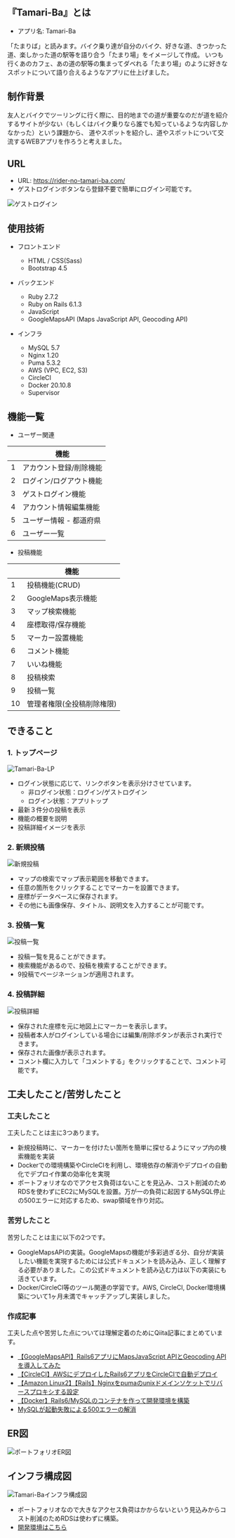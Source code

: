 ## 『Tamari-Ba』とは
- アプリ名: Tamari-Ba 

「たまりば」と読みます。バイク乗り達が自分のバイク、好きな道、きつかった道、楽しかった道の駅等を語り合う「たまり場」をイメージして作成。
いつも行くあのカフェ、あの道の駅等の集まってダベれる「たまり場」のように好きなスポットについて語り合えるようなアプリに仕上げました。

## 制作背景
友人とバイクでツーリングに行く際に、目的地までの道が重要なのだが道を紹介するサイトが少ない（もしくはバイク乗りなら誰でも知っているような内容しかなかった）という課題から、
道やスポットを紹介し、道やスポットについて交流するWEBアプリを作ろうと考えました。

## URL
- URL: https://rider-no-tamari-ba.com/
- ゲストログインボタンなら登録不要で簡単にログイン可能です。

![ゲストログイン](https://user-images.githubusercontent.com/69702983/130439157-051937c9-efc2-49b5-b941-7c73497365d0.png)

## 使用技術
- フロントエンド
  - HTML / CSS(Sass) 
  - Bootstrap 4.5

- バックエンド
  - Ruby 2.7.2
  - Ruby on Rails 6.1.3
  - JavaScript
  - GoogleMapsAPI (Maps JavaScript API, Geocoding API)

- インフラ
  - MySQL 5.7
  - Nginx 1.20
  - Puma 5.3.2
  - AWS (VPC, EC2, S3)
  - CircleCI
  - Docker 20.10.8
  - Supervisor

## 機能一覧

- ユーザー関連

||機能|
|---|---|
|1|アカウント登録/削除機能|
|2|ログイン/ログアウト機能|
|3|ゲストログイン機能|
|4|アカウント情報編集機能|
|5|ユーザー情報 - 都道府県|
|6|ユーザー一覧|

- 投稿機能

||機能|
|---|---|
|1|投稿機能(CRUD)|
|2|GoogleMaps表示機能|
|3|マップ検索機能|
|4|座標取得/保存機能|
|5|マーカー設置機能|
|6|コメント機能|
|7|いいね機能|
|8|投稿検索|
|9|投稿一覧|
|10|管理者権限(全投稿削除権限)|

## できること
### 1. トップページ
![Tamari-Ba-LP](https://user-images.githubusercontent.com/69702983/134466714-09b905aa-fd36-4600-9e81-b0c1b2fcd77c.gif)

- ログイン状態に応じて、リンクボタンを表示分けさせています。
  - 非ログイン状態：ログイン/ゲストログイン
  - ログイン状態：アプリトップ
- 最新３件分の投稿を表示
- 機能の概要を説明
- 投稿詳細イメージを表示

### 2. 新規投稿
![新規投稿](https://user-images.githubusercontent.com/69702983/132681648-9c113fa7-3cda-42d6-9241-c4b6be507fc3.gif)

- マップの検索でマップ表示範囲を移動できます。
- 任意の箇所をクリックすることでマーカーを設置できます。
- 座標がデータベースに保存されます。
- その他にも画像保存、タイトル、説明文を入力することが可能です。

### 3. 投稿一覧
![投稿一覧](https://user-images.githubusercontent.com/69702983/132880441-388e445b-0baf-4759-a4cf-7ed48643edb3.gif)

- 投稿一覧を見ることができます。
- 検索機能があるので、投稿を検索することができます。
- 9投稿でページネーションが適用されます。

### 4. 投稿詳細
![投稿詳細](https://user-images.githubusercontent.com/69702983/132227905-ffa6ec0f-22bc-43ae-9d0e-5d0f43424597.png)

- 保存された座標を元に地図上にマーカーを表示します。
- 投稿者本人がログインしている場合には編集/削除ボタンが表示され実行できます。
- 保存された画像が表示されます。
- コメント欄に入力して「コメントする」をクリックすることで、コメント可能です。


## 工夫したこと/苦労したこと
### 工夫したこと
工夫したことは主に3つあります。
- 新規投稿時に、マーカーを付けたい箇所を簡単に探せるようにマップ内の検索機能を実装
- Dockerでの環境構築やCircleCIを利用し、環境依存の解消やデプロイの自動化でデプロイ作業の効率化を実現
- ポートフォリオなのでアクセス負荷はないことを見込み、コスト削減のためRDSを使わずにEC2にMySQLを設置。万が一の負荷に起因するMySQL停止の500エラーに対応するため、swap領域を作り対応。

### 苦労したこと
苦労したことは主に以下の2つです。
- GoogleMapsAPIの実装。GoogleMapsの機能が多彩過ぎる分、自分が実装したい機能を実現するためには公式ドキュメントを読み込み、正しく理解する必要がありました。この公式ドキュメントを読み込む力は以下の実装にも活きています。
- Docker/CircleCI等のツール関連の学習です。AWS, CircleCI, Docker環境構築について1ヶ月未満でキャッチアップし実装しました。

### 作成記事
工夫した点や苦労した点については理解定着のためにQiita記事にまとめています。
- [【GoogleMapsAPI】Rails6アプリにMapsJavaScript APIとGeocoding APIを導入してみた](https://qiita.com/vit_udon_husqy/items/417cc10fd5c264546620)
- [【CircleCI】AWSにデプロイしたRails6アプリをCircleCIで自動デプロイ](https://qiita.com/vit_udon_husqy/items/46b48a4cd825a8e056cd)
- [【Amazon Linux2】【Rails】Nginxをpumaのunixドメインソケットでリバースプロキシする設定](https://qiita.com/vit_udon_husqy/items/8b488fd552a3a7a1ac64)
- [【Docker】Rails6/MySQLのコンテナを作って開発環境を構築](https://qiita.com/vit_udon_husqy/items/d5e97119fbe69607a5b8)
- [MySQLが起動失敗による500エラーの解消](https://qiita.com/vit_udon_husqy/items/7d8c81a539c8bcdfe9fc)

## ER図
![ポートフォリオER図](https://user-images.githubusercontent.com/69702983/130440332-86dde1df-99c4-4bcb-8550-358d5d629be6.png)

## インフラ構成図
![Tamari-Baインフラ構成図](https://user-images.githubusercontent.com/69702983/130326908-f732f5a6-2ed4-401f-b0f2-d1e63cc63347.png)

- ポートフォリオなので大きなアクセス負荷はかからないという見込みからコスト削減のためRDSは使わずに構築。
- [開発環境はこちら](https://github.com/Hiroto-Iizuka/Tamari-Ba/tree/master/docker/dev)